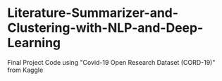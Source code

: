 # Literature-Summarizer-and-Clustering-with-NLP-and-Deep-Learning
Final Project Code using "Covid-19 Open Research Dataset (CORD-19)" from Kaggle
